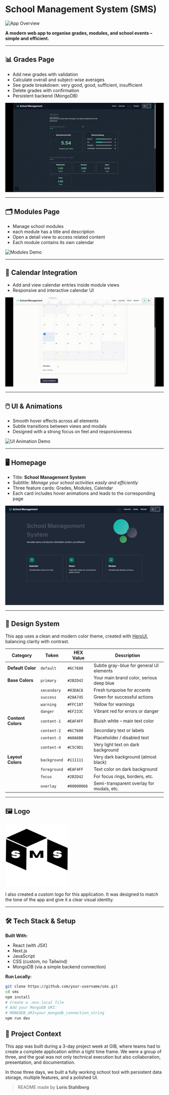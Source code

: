 # School Management System (SMS)

![App Overview](assets/sms-demo-overview.gif)

**A modern web app to organise grades, modules, and school events – simple and efficient.**

---

## 📊 Grades Page

- Add new grades with validation
- Calculate overall and subject-wise averages
- See grade breakdown: very good, good, sufficient, insufficient
- Delete grades with confirmation
- Persistent backend (MongoDB)

![Grades Demo](assets/grades-demo.gif)

---

## 🗂️ Modules Page

- Manage school modules
- each module has a title and description
- Open a detail view to access related content
- Each module contains its own calendar

![Modules Demo](assets/modules-demo.gif)

---

## 📅 Calendar Integration

- Add and view calendar entries inside module views
- Responsive and interactive calendar UI

![Calendar Demo](assets/calendar-demo.gif)

---

## 🖱️ UI & Animations

- Smooth hover effects across all elements
- Subtle transitions between views and modals
- Designed with a strong focus on feel and responsiveness

![UI Animation Demo](assets/animations.gif)

---

## 🖥️ Homepage

- Title: **School Management System**
- Subtitle: *Manage your school activities easily and efficiently*
- Three feature cards: Grades, Modules, Calendar
- Each card includes hover animations and leads to the corresponding page

![Homepage Screenshot](assets/home-screenshot.png)

---

## 🎨 Design System

This app uses a clean and modern color theme, created with [HeroUI](https://www.heroui.com/themes), balancing clarity with contrast.

| Category           | Token        | HEX Value   | Description                                |
| ------------------ | ------------ | ----------- | ------------------------------------------ |
| **Default Color**  | `default`    | `#6C7680`   | Subtle gray-blue for general UI elements   |
| **Base Colors**    | `primary`    | `#2B2D42`   | Your main brand color, serious deep blue   |
|                    | `secondary`  | `#03DAC6`   | Fresh turquoise for accents                |
|                    | `success`    | `#28A745`   | Green for successful actions               |
|                    | `warning`    | `#FFC107`   | Yellow for warnings                        |
|                    | `danger`     | `#EF233C`   | Vibrant red for errors or danger           |
| **Content Colors** | `content-1`  | `#EAF4FF`   | Bluish white – main text color             |
|                    | `content-2`  | `#6C7680`   | Secondary text or labels                   |
|                    | `content-3`  | `#A0A6B0`   | Placeholder / disabled text                |
|                    | `content-4`  | `#C5C9D1`   | Very light text on dark background         |
| **Layout Colors**  | `background` | `#111111`   | Very dark background (almost black)        |
|                    | `foreground` | `#EAF4FF`   | Text color on dark background              |
|                    | `focus`      | `#2B2D42`   | For focus rings, borders, etc.             |
|                    | `overlay`    | `#00000066` | Semi-transparent overlay for modals, etc.  |

---

## 🖼️ Logo

<img src="assets/sms-logo.png" width="200" alt="App Logo"/>

I also created a custom logo for this application. It was designed to match the tone of the app and give it a clear visual identity.


---

## 🛠️ Tech Stack & Setup

**Built With:**
- React (with JSX)
- Next.js
- JavaScript
- CSS (custom, no Tailwind)
- MongoDB (via a simple backend connection)

**Run Locally:**

```bash
git clone https://github.com/your-username/sms.git
cd sms
npm install
# Create a .env.local file
# Add your MongoDB URI:
# MONGODB_URI=your_mongodb_connection_string
npm run dev
```
## 📘 Project Context

This app was built during a 3-day project week at GIB, where teams had to create a complete application within a tight time frame. We were a group of three, and the goal was not only technical execution but also collaboration, presentation, and documentation.

In those three days, we built a fully working school tool with persistent data storage, multiple features, and a polished UI.

<!-- ---

## 👤 About Me

This project was created by a software developer in training, passionate about building responsive and purposeful web apps. My focus is on delivering solid functionality with a refined user experience. -->

> README made by **Loris Stahlberg**
